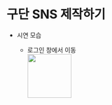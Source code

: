 구단 SNS 제작하기
=================


* 시연 모습

  * 로그인 창에서 이동<br>
    <img src="/Desktop/업로드 gif/로그인에서 이동.gif" width="100px" height="100px"></img>
    
